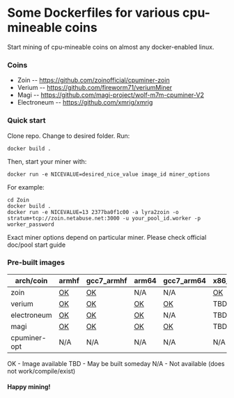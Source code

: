 # Some Dockerfiles for various cpu-mineable coins #

Start mining of cpu-mineable coins on almost any docker-enabled linux.

### Coins ###

* Zoin -- https://github.com/zoinofficial/cpuminer-zoin
* Verium -- https://github.com/fireworm71/veriumMiner
* Magi -- https://github.com/magi-project/wolf-m7m-cpuminer-V2
* Electroneum -- https://github.com/xmrig/xmrig

### Quick start ###

Clone repo. Change to desired folder. Run:
```
docker build .
```
Then, start your miner with:

```
docker run -e NICEVALUE=desired_nice_value image_id miner_options
```
For example:

```
cd Zoin
docker build .
docker run -e NICEVALUE=13 2377ba0f1c00 -a lyra2zoin -o  stratum+tcp://zoin.netabuse.net:3000 -u your_pool_id.worker -p worker_password
```

Exact miner options depend on particular miner. Please check official doc/pool start guide

### Pre-built images

|arch/coin|armhf|gcc7_armhf|arm64|gcc7_arm64|x86_64|gcc7_x86_64|gcc7_neon_armhf|
|---------|-----|----------|-----|----------|------|-----------|---------------|
|zoin|[OK](https://hub.docker.com/r/znoxx/zoinminer_armhf/)|[OK](https://hub.docker.com/r/znoxx/zoinminer_gcc7_armhf/)|N/A|N/A|[OK](https://hub.docker.com/r/znoxx/zoinminer_x86_64/)|[OK](https://hub.docker.com/r/znoxx/zoinminer_gcc7_x86_64/)|[OK](https://hub.docker.com/r/znoxx/zoinminer_gcc7_neon_armhf/)|
|verium|[OK](https://hub.docker.com/r/znoxx/veriumminer_armhf/)|[OK](https://hub.docker.com/r/znoxx/veriumminer_gcc7_armhf/)|[OK](https://hub.docker.com/r/znoxx/veriumminer_arm64/)|[OK](https://hub.docker.com/r/znoxx/veriumminer_gcc7_arm64/)|TBD|[OK](https://hub.docker.com/r/znoxx/veriumminer_gcc7_x86_64/)|[OK](https://hub.docker.com/r/znoxx/veriumminer_gcc7_neon_armhf/)|
|electroneum|[OK](https://hub.docker.com/r/znoxx/electroneumminer_armhf/)|[OK](https://hub.docker.com/r/znoxx/electroneumminer_gcc7_armhf/)|[OK](https://hub.docker.com/r/znoxx/electroneumminer_arm64/)|N/A|TBD|TBD|TBD|
|magi|[OK](https://hub.docker.com/r/znoxx/magiminer_armhf/)|[OK](https://hub.docker.com/r/znoxx/magiminer_gcc7_armhf/)|[OK](https://hub.docker.com/r/znoxx/magiminer_arm64/)|[OK](https://hub.docker.com/r/znoxx/magiminer_gcc7_arm64/)|TBD|TBD|[OK](https://hub.docker.com/r/znoxx/magiminer_gcc7_neon_armhf)|
|cpuminer-opt|N/A|N/A|N/A|N/A|N/A|[OK](https://hub.docker.com/r/znoxx/cpuminer-opt_gcc7_x86_64/)|N/A|

OK - Image available
TBD - May be built someday
N/A - Not available (does not work/compile/exist)

#### Happy mining!
